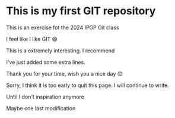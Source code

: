# This is my first GIT repository

This is an exercise fot the 2024 IPGP Git class 

I feel like I like GIT 😄

This is a extremely interesting. I recommend 

I've just added some extra lines.


Thank you for your time, wish you a nice day 😊

Sorry, I think it is too early to quit this page. I will continue to write.

Until I don't inspiration anymore 

Maybe one last modification 


